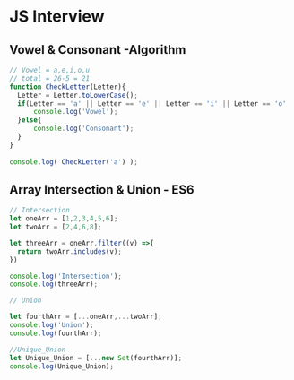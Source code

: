 # JS Interview

## Vowel & Consonant -Algorithm

  ```javascript
  // Vowel = a,e,i,o,u
// total = 26-5 = 21
function CheckLetter(Letter){
	Letter = Letter.toLowerCase();
	if(Letter == 'a' || Letter == 'e' || Letter == 'i' || Letter == 'o' || Letter == 'u' ){
		console.log('Vowel');
	}else{
		console.log('Consonant');
	}
}
	
console.log( CheckLetter('a') );

  ```
  
  ## Array Intersection & Union - ES6

  ```javascript
  // Intersection
let oneArr = [1,2,3,4,5,6];
let twoArr = [2,4,6,8];

let threeArr = oneArr.filter((v) =>{
	return twoArr.includes(v);
})

console.log('Intersection');
console.log(threeArr);

// Union

let fourthArr = [...oneArr,...twoArr];
console.log('Union');
console.log(fourthArr);

//Unique_Union
let Unique_Union = [...new Set(fourthArr)];
console.log(Unique_Union);

  ```
